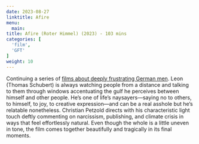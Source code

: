 ```yaml
---
date: 2023-08-27
linktitle: Afire
menu:
  main:
title: Afire (Roter Himmel) (2023) - 103 mins
categories: [
  'film',
  'GFT'
]
weight: 10
---
```


Continuing a series of [films about deeply frustrating German men](https://reviewsperminute.simonxix.com/posts/passages/). Leon (Thomas Schubert) is always watching people from a distance and talking to them through windows accentuating the gulf he perceives between himself and other people. He’s one of life’s naysayers—saying no to others, to himself, to joy, to creative expression—and can be a real asshole but he’s relatable nonetheless. Christian Petzold directs with his characteristic light touch deftly commenting on narcissism, publishing, and climate crisis in ways that feel effortlessly natural. Even though the whole is a little uneven in tone, the film comes together beautifully and tragically in its final moments.

